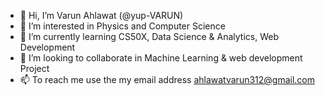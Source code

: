 - 👋 Hi, I’m Varun Ahlawat (@yup-VARUN)
- 👀 I’m interested in Physics and Computer Science
- 🌱 I’m currently learning CS50X, Data Science & Analytics, Web Development
- 💞️ I’m looking to collaborate in Machine Learning & web development Project
- 📫 To reach me use the my email address ahlawatvarun312@gmail.com

<!---
yup-VARUN/yup-VARUN is a ✨ special ✨ repository because its `README.md` (this file) appears on your GitHub profile.
You can click the Preview link to take a look at your changes.
--->
